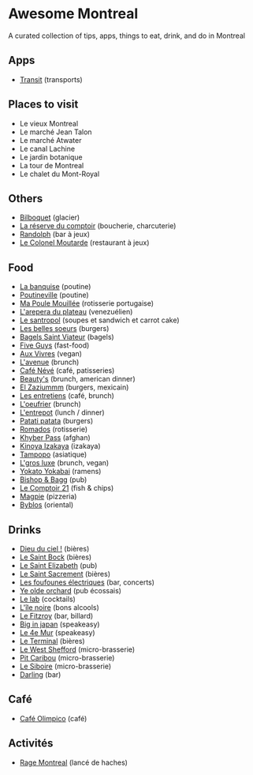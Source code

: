 # Awesome Montreal

A curated collection of tips, apps, things to eat, drink, and do in Montreal

## Apps

* [Transit](https://transitapp.com/) (transports)

## Places to visit

* Le vieux Montreal
* Le marché Jean Talon
* Le marché Atwater
* Le canal Lachine
* Le jardin botanique
* La tour de Montreal
* Le chalet du Mont-Royal

## Others

* [Bilboquet](http://www.bilboquet.ca/) (glacier)
* [La réserve du comptoir](http://lareserveducomptoir.ca/) (boucherie, charcuterie)
* [Randolph](https://www.randolph.ca/) (bar à jeux)
* [Le Colonel Moutarde](http://colonelmoutarde.ca/) (restaurant à jeux)

## Food

* [La banquise](http://labanquise.com/) (poutine)
* [Poutineville](http://www.poutineville.com/en/home.html) (poutine)
* [Ma Poule Mouillée](http://mapoulemouillee.ca/) (rotisserie portugaise)
* [L'arepera du plateau](http://www.arepera.ca/) (venezuélien)
* [Le santropol](http://santropol.com/) (soupes et sandwich et carrot cake)
* [Les belles soeurs](http://www.restaurantlesbellessoeurs.com/) (burgers)
* [Bagels Saint Viateur](http://www.stviateurbagel.com/) (bagels)
* [Five Guys](http://www.fiveguys.com/) (fast-food)
* [Aux Vivres](https://auxvivres.com/en/) (vegan)
* [L'avenue](http://restaurantlavenue.ca/) (brunch)
* [Café Névé](http://www.cafeneve.com/) (café, patisseries)
* [Beauty's](http://beautys.ca/) (brunch, american dinner)
* [El Zaziummm](http://www.elzaziummmrestaurant.com/) (burgers, mexicain)
* [Les entretiens](http://cafelesentretiens.com/) (café, brunch)
* [L'oeufrier](https://www.loeufrier.ca/) (brunch)
* [L'entrepot](http://entrepot-montroyal.com/) (lunch / dinner)
* [Patati patata](https://patatipatata.ca/) (burgers)
* [Romados](http://www.romados.ca//) (rotisserie)
* [Khyber Pass](http://www.restomontreal.ca/en/1027/khyber-pass) (afghan)
* [Kinoya Izakaya](http://kinoya.ca/en/) (izakaya)
* [Tampopo](http://tampopo.ca/en) (asiatique)
* [L'gros luxe](http://www.lgrosluxe.com/) (brunch, vegan)
* [Yokato Yokabai](http://www.yoka.ca/) (ramens)
* [Bishop & Bagg](https://www.bishopandbagg.com/) (pub)
* [Le Comptoir 21](http://www.comptoir21.com/) (fish & chips)
* [Magpie](http://www.pizzeriamagpie.com/) (pizzeria)
* [Byblos](http://bybloslepetitcafe.ca/) (oriental)

## Drinks

* [Dieu du ciel !](http://dieuduciel.com/en/) (bières)
* [Le Saint Bock](http://www.saintbock.com/) (bières)
* [Le Saint Elizabeth](http://www.saintbock.com/) (pub)
* [Le Saint Sacrement](http://www.saint-sacrement.com/) (bières)
* [Les foufounes électriques](https://www.foufouneselectriques.com/) (bar, concerts)
* [Ye olde orchard](http://yeoldeorchard.com/) (pub écossais)
* [Le lab](http://barlelab.com/) (cocktails)
* [L'île noire](http://www.ilenoire.com/) (bons alcools)
* [Le Fitzroy](http://www.fitzroymtl.com/) (bar, billard)
* [Big in japan](http://biginjapanbar.ca/) (speakeasy)
* [Le 4e Mur](http://le4emur.com/) (speakeasy)
* [Le Terminal](http://barterminal.com/) (bières)
* [Le West Shefford](https://www.facebook.com/pubwestshefford/) (micro-brasserie)
* [Pit Caribou](http://www.pitcaribou.com/montreal/) (micro-brasserie)
* [Le Siboire](http://siboire.ca/) (micro-brasserie)
* [Darling](https://www.yelp.ca/biz/darling-montr%C3%A9al) (bar)

## Café

* [Café Olimpico](http://www.cafeolimpico.com/) (café)

## Activités

* [Rage Montreal](https://www.ragemontreal.com/en/) (lancé de haches)


